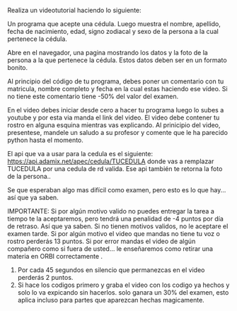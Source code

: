 Realiza un videotutorial haciendo lo siguiente: 

Un programa que acepte una cédula. Luego muestra el nombre, apellido, fecha de nacimiento, edad, signo zodiacal y sexo de la persona a la cual pertenece la cédula. 

Abre en el navegador, una pagina mostrando los datos y la foto de la persona a la que pertenece la cédula. Estos datos deben ser en un formato bonito. 

Al principio del código de tu programa, debes poner un comentario con tu matricula, nombre completo y fecha en la cual estas haciendo ese vídeo.  Si no tiene este comentario tiene -50% del valor del examen.

En el video debes iniciar desde cero a hacer tu programa luego lo subes a youtube y por esta via manda el link del video. El video debe contener tu rostro en alguna esquina mientras vas explicando. Al prinicipio del video, presentese, mandele un saludo a su profesor y comente que le ha parecido python hasta el momento. 

El api que va a usar para la cedula es el siguiente: https://api.adamix.net/apec/cedula/TUCEDULA donde vas a remplazar TUCEDULA por una cedula de rd valida. Ese api también te retorna la foto de la persona..

Se que esperaban algo mas difícil como examen, pero esto es lo que hay... así que ya saben. 

IMPORTANTE: Si por algún motivo valido no puedes entregar la tarea a tiempo te la aceptaremos, pero tendrá una penalidad de -4 puntos por día de retraso. Así que ya saben. Si no tienen motivos validos, no le aceptare el examen tarde.  Si por algún motivo el video que mandas no tiene tu voz o rostro perderás 13 puntos.  Si por error mandas el video de algún compañero como si fuera de usted... le enseñaremos como retirar una materia en ORBI correctamente . 

1) Por cada 45 segundos en silencio que permanezcas en el video perderás 2 puntos. 
2) Si hace los codigos primero y graba el video con los codigo ya hechos y solo lo va expicando sin hacerlos. solo ganara un 30% del examen, esto aplica incluso para partes que aparezcan hechas magicamente. 
